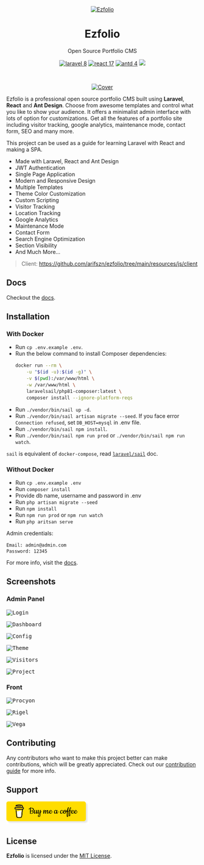 <p align="center">
  <a href="http://arifszn.github.io/ezfolio" target="_blank">
    <img src="https://arifszn.github.io/ezfolio/img/short-logo.png" alt="Ezfolio" title="Ezfolio" width="80">
  </a>
</p>

<h1 align="center">Ezfolio</h1>
<p align="center">Open Source Portfolio CMS</p>

<p align="center">
    <a href="https://laravel.com/"><img src="https://img.shields.io/badge/laravel-8-blue" alt="laravel 8"></a>
    <a href="https://reactjs.org/"><img src="https://img.shields.io/badge/react-17-blue" alt="react 17"></a>
    <a href="https://ant.design/"><img src="https://img.shields.io/badge/antd-4-blue" alt="antd 4"></a>
    <a href="https://github.com/arifszn/ezfolio/blob/main/LICENSE"><img src="https://img.shields.io/github/license/arifszn/ezfolio"/></a>
</p>

<br/>

<p align="center">
    <a href="https://arifszn.github.io/ezfolio">
        <img src="https://arifszn.github.io/ezfolio/img/assets/preview.gif" alt="Cover"/>
    </a>
    <br/>
</p>

<span className="keyword">Ezfolio</span> is a professional open source portfolio CMS built using <b>Laravel</b>, <b>React</b> and <b>Ant Design</b>. Choose from awesome templates and control what you like to show your audience. It offers a minimalist admin interface with lots of option for customizations. Get all the features of a portfolio site including visitor tracking, google analytics, maintenance mode, contact form, SEO and many more. 

This project can be used as a guide for learning Laravel with React and making a SPA.

- Made with Laravel, React and Ant Design
- JWT Authentication
- Single Page Application
- Modern and Responsive Design
- Multiple Templates
- Theme Color Customization
- Custom Scripting
- Visitor Tracking
- Location Tracking
- Google Analytics
- Maintenance Mode
- Contact Form
- Search Engine Optimization
- Section Visibility
- And Much More…

> Client: https://github.com/arifszn/ezfolio/tree/main/resources/js/client


## Docs

Checkout the <a href="http://arifszn.github.io/ezfolio">docs</a>. 


## Installation

### With Docker
- Run ```cp .env.example .env```.
- Run the below command to install Composer dependencies:
    ```sh
    docker run --rm \
        -u "$(id -u):$(id -g)" \
        -v $(pwd):/var/www/html \
        -w /var/www/html \
        laravelsail/php81-composer:latest \
        composer install --ignore-platform-reqs
    ```
- Run ```./vendor/bin/sail up -d```.
- Run ```./vendor/bin/sail artisan migrate --seed```. If you face error `Connection refused`, set `DB_HOST=mysql` in .env file.
- Run ```./vendor/bin/sail npm install```.
- Run ```./vendor/bin/sail npm run prod``` or ```./vendor/bin/sail npm run watch```.

`sail` is equivalent of `docker-compose`, read [`laravel/sail`](https://laravel.com/docs/8.x/sail) doc.


### Without Docker

- Run ```cp .env.example .env```
- Run ```composer install```
- Provide db name, username and password in .env
- Run ```php artisan migrate --seed```
- Run ```npm install```
- Run ```npm run prod``` or ```npm run watch```
- Run ```php aritsan serve```

Admin credentials:

```
Email: admin@admin.com
Password: 12345
```

For more info, visit the <a href="http://arifszn.github.io/ezfolio">docs</a>.


## Screenshots

### Admin Panel
<kbd><img src="https://arifszn.github.io/ezfolio/img/assets/screenshots/login.png" alt="Login"/></kbd>

<kbd><img src="https://arifszn.github.io/ezfolio/img/assets/screenshots/dashboard.png" alt="Dashboard"/></kbd>

<kbd><img src="https://arifszn.github.io/ezfolio/img/assets/screenshots/basic-config.png" alt="Config"/></kbd>

<kbd><img src="https://arifszn.github.io/ezfolio/img/assets/screenshots/theme.png" alt="Theme"/></kbd>

<kbd><img src="https://arifszn.github.io/ezfolio/img/assets/screenshots/visitors.png" alt="Visitors"/></kbd>

<kbd><img src="https://arifszn.github.io/ezfolio/img/assets/screenshots/project.png" alt="Project"/></kbd>

### Front
<kbd><img src="https://arifszn.github.io/ezfolio/img/assets/screenshots/procyon.png" alt="Procyon"/></kbd>

<kbd><img src="https://arifszn.github.io/ezfolio/img/assets/screenshots/rigel.png" alt="Rigel"/></kbd>

<kbd><img src="https://arifszn.github.io/ezfolio/img/assets/screenshots/vega.png" alt="Vega"/></kbd>


## Contributing

Any contributors who want to make this project better can make contributions, which will be greatly appreciated. Check out our <a href="https://github.com/arifszn/ezfolio/blob/main/CONTRIBUTING.md">contribution guide</a> for more info.


## Support

<a href="https://www.buymeacoffee.com/arifszn" target="_blank">
  <img src="https://raw.githubusercontent.com/arifszn/arifszn/main/assets/bmc-button.png" alt="Buy Me A Coffee" style="height: 60px !important;width: 217px !important;" >
</a>


## License

**Ezfolio** is licensed under the [MIT License](https://github.com/arifszn/ezfolio/blob/main/LICENSE).

